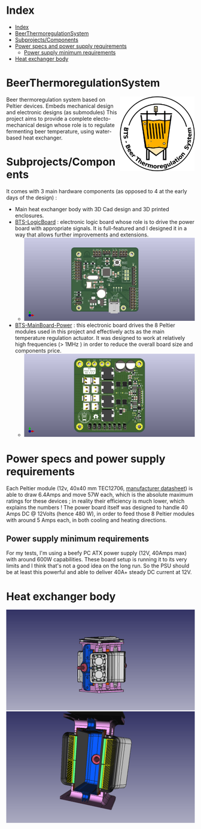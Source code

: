 # Index
- [Index](#index)
- [BeerThermoregulationSystem](#beerthermoregulationsystem)
- [Subprojects/Components](#subprojectscomponents)
- [Power specs and power supply requirements](#power-specs-and-power-supply-requirements)
  - [Power supply minimum requirements](#power-supply-minimum-requirements)
- [Heat exchanger body](#heat-exchanger-body)


# BeerThermoregulationSystem

<div style="float:right;margin:0 0 0 0" markdown="1">
    <img src="BTS-Logo/BTS-Logo-WrappedCircle_whiteBgd.png" alt="Logo" width="200"/>
</div>

Beer thermoregulation system based on Peltier devices. Embeds mechanical design and electronic designs (as submodules)
This project aims to provide a complete electo-mechanical design whose role is to regulate fermenting beer temperature, using water-based heat exchanger.

# Subprojects/Components
It comes with 3 main hardware components (as opposed to 4 at the early days of the design) :
* Main heat exchanger body with 3D Cad design and 3D printed enclosures.
* [BTS-LogicBoard](https://github.com/bebenlebricolo/BTS-LogicBoard/blob/main/Readme.md) : electronic logic board whose role is to drive the power board with appropriate signals. It is full-featured and I designed it in a way that allows further improvements and extensions.
  * ![BTS-LogicBoard rev 0.3.0](https://github.com/bebenlebricolo/BTS-LogicBoard/blob/main/Documentation/Screenshots/LogicBoard_Avr.V0.3.0.png)
* [BTS-MainBoard-Power](https://github.com/bebenlebricolo/BTS-MainBoard-Power/blob/main/Readme.md) : this electronic board drives the 8 Peltier modules used in this project and effectively acts as the main temperature regulation actuator. It was designed to work at relatively high frequencies (> 1MHz ) in order to reduce the overall board size and components price.
  * ![BTS-MainBoard-Power rev 0.2.0](https://github.com/bebenlebricolo/BTS-MainBoard-Power/blob/main/Documentation/Screenshots/BTS-MainBoard-Power-V0.2.0-front.png)

# Power specs and power supply requirements
Each Peltier module (12v, 40x40 mm TEC12706, [manufacturer datasheet](https://docs.rs-online.com/aeb0/A700000007895121.pdf)) is able to draw 6.4Amps and move 57W each, which is the absolute maximum ratings for these devices ; in reality their efficiency is much lower, which explains the numbers !
The power board itself was designed to handle 40 Amps DC @ 12Volts (hence 480 W), in order to feed those 8 Peltier modules with around 5 Amps each, in both cooling and heating directions.

## Power supply minimum requirements
For my tests, I'm using a beefy PC ATX power supply (12V, 40Amps max) with around 600W capabilities.
These board setup is running it to its very limits and I think that's not a good idea on the long run.
So the PSU should be at least this powerful and able to deliver 40A+ steady DC current at 12V.

# Heat exchanger body
![heat exchanger](Documentation/Screenshots/HeatExchanger-V0.1.0-all.png)
![heat exchanger internal cut](Documentation/Screenshots/HeatExchanger-V0.1.0-internal-cut-y.png)